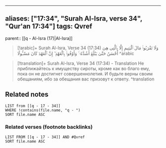 
---
aliases: ["17:34", "Surah Al-Isra, verse 34", "Qur'an 17:34"]
tags: Qvref
---

parent:: [[q - Al-Isra (17)|Al-Isra]]

> [!arabic]+ Surah Al-Isra, Verse 34 (17:34)
> <span class="quran-arabic">وَلَا تَقْرَبُوا۟ مَالَ ٱلْيَتِيمِ إِلَّا بِٱلَّتِى هِىَ أَحْسَنُ حَتَّىٰ يَبْلُغَ أَشُدَّهُۥ ۚ وَأَوْفُوا۟ بِٱلْعَهْدِ ۖ إِنَّ ٱلْعَهْدَ كَانَ مَسْـُٔولًا</span>
^arabic

> [!translation]+ Surah Al-Isra, Verse 34 (17:34) - Translation
> Не приближайтесь к имуществу сироты, кроме как во благо ему, пока он не достигнет совершеннолетия. И будьте верны своим обещаниям, ибо за обещания вас призовут к ответу.
^translation



## Related notes
```dataview
LIST from [[q - 17 - 34]]
WHERE !contains(file.name, "q - ")
SORT file.name ASC
```

### Related verses (footnote backlinks)
```dataview
LIST FROM [[q - 17 - 34]] AND #Qvref
SORT file.name ASC
```

